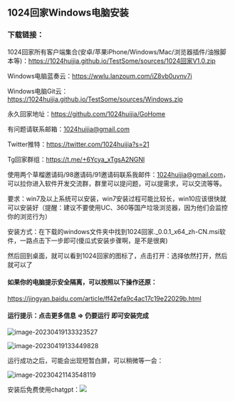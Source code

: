 ## 1024回家Windows电脑安装

### 下载链接：

1024回家所有客户端集合(安卓/苹果iPhone/Windows/Mac/浏览器插件/油猴脚本等)：<https://1024huijia.github.io/TestSome/sources/1024回家V1.0.zip>

Windows电脑蓝奏云：https://wwlu.lanzoum.com/iZ8vb0uvnv7i

Windows电脑Git云：<https://1024huijia.github.io/TestSome/sources/Windows.zip>

永久回家地址：https://github.com/1024huijia/GoHome

有问题请联系邮箱：1024huijia@gmail.com 

Twitter推特：https://twitter.com/1024huijia?s=21 

Tg回家群组：https://t.me/+6Ycya_xTgsA2NGNl

使用两个草榴邀请码/98邀请码/91邀请码联系我邮件：1024huijia@gmail.com，可以拉你进入软件开发交流群，群里可以提问题，可以提需求，可以交流等等。

要求：win7及以上系统可以安装，win7安装过程可能比较长，win10应该很快就可以安装好（提醒：建议不要使用UC、360等国产垃圾浏览器，因为他们会监控你的浏览行为）

安装方式：在下载的windows文件夹中找到1024回家._0.0.1_x64_zh-CN.msi软件，一路点击下一步即可(傻瓜式安装步骤啊，是不是很爽)

然后回到桌面，就可以看到1024回家的图标了，点击打开：选择依然打开，然后就可以了

#### 如果你的电脑提示安全隔离，可以按照以下操作还原：

https://jingyan.baidu.com/article/ff42efa9c4ac17c19e22029b.html

#### 运行提示：点击更多信息 => 仍要运行 即可安装完成

![image-20230419133323527](C:\Users\song\AppData\Roaming\Typora\typora-user-images\image-20230419133323527.png)

![image-20230419133449828](C:\Users\song\AppData\Roaming\Typora\typora-user-images\image-20230419133449828.png)

运行成功之后，可能会出现短暂白屏，可以稍微等一会：

![image-20230421143548119](C:\Users\song\AppData\Roaming\Typora\typora-user-images\image-20230421143548119.png)


安装后免费使用chatgpt：![](https://1024huijia.github.io/TestSome/sources/chatgpt2.png)
